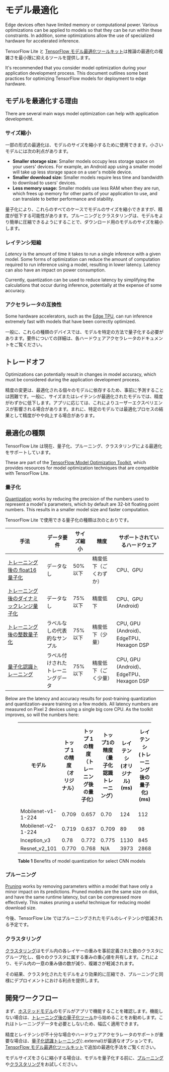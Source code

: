 # モデル最適化

Edge devices often have limited memory or computational power. Various optimizations can be applied to models so that they can be run within these constraints. In addition, some optimizations allow the use of specialized hardware for accelerated inference.

TensorFlow Lite と [TensorFlow モデル最適化ツールキット](https://www.tensorflow.org/model_optimization)は推論の最適化の複雑さを最小限に抑えるツールを提供します。

It's recommended that you consider model optimization during your application development process. This document outlines some best practices for optimizing TensorFlow models for deployment to edge hardware.

## モデルを最適化する理由

There are several main ways model optimization can help with application development.

### サイズ縮小

一部の形式の最適化は、モデルのサイズを縮小するために使用できます。小さいモデルには次の利点があります。

- **Smaller storage size:** Smaller models occupy less storage space on your users' devices. For example, an Android app using a smaller model will take up less storage space on a user's mobile device.
- **Smaller download size:** Smaller models require less time and bandwidth to download to users' devices.
- **Less memory usage:** Smaller models use less RAM when they are run, which frees up memory for other parts of your application to use, and can translate to better performance and stability.

量子化により、これらのすべてのケースでモデルのサイズを縮小できますが、精度が低下する可能性があります。プルーニングとクラスタリングは、モデルをより簡単に圧縮できるようにすることで、ダウンロード用のモデルのサイズを縮小します。

### レイテンシ短縮

*Latency* is the amount of time it takes to run a single inference with a given model. Some forms of optimization can reduce the amount of computation required to run inference using a model, resulting in lower latency. Latency can also have an impact on power consumption.

Currently, quantization can be used to reduce latency by simplifying the calculations that occur during inference, potentially at the expense of some accuracy.

### アクセラレータの互換性

Some hardware accelerators, such as the [Edge TPU](https://cloud.google.com/edge-tpu/), can run inference extremely fast with models that have been correctly optimized.

一般に、これらの種類のデバイスでは、モデルを特定の方法で量子化する必要があります。要件についての詳細は、各ハードウェアアクセラレータのドキュメントをご覧ください。

## トレードオフ

Optimizations can potentially result in changes in model accuracy, which must be considered during the application development process.

精度の変更は、最適化される個々のモデルに依存するため、事前に予測することは困難です。一般に、サイズまたはレイテンシが最適化されたモデルでは、精度がわずかに低下します。アプリに応じては、これによりユーザーエクスペリエンスが影響される場合があります。まれに、特定のモデルでは最適化プロセスの結果として精度がやや向上する場合があります。

## 最適化の種類

TensorFlow Lite は現在、量子化、プルーニング、クラスタリングによる最適化をサポートしています。

These are part of the [TensorFlow Model Optimization Toolkit](https://www.tensorflow.org/model_optimization), which provides resources for model optimization techniques that are compatible with TensorFlow Lite.

### 量子化

[Quantization](https://www.tensorflow.org/model_optimization/guide/quantization/post_training) works by reducing the precision of the numbers used to represent a model's parameters, which by default are 32-bit floating point numbers. This results in a smaller model size and faster computation.

TensorFlow Lite で使用できる量子化の種類は次のとおりです。

手法 | データ要件 | サイズ縮小 | 精度 | サポートされているハードウェア
--- | --- | --- | --- | ---
[トレーニング後の float16 量子化](post_training_float16_quant.ipynb) | データなし | 50% 以下 | 精度低下（ごくわずか） | CPU、GPU
[トレーニング後のダイナミックレンジ量子化](post_training_quant.ipynb) | データなし | 75% 以下 | 精度低下 | CPU、GPU (Android)
[トレーニング後の整数量子化](post_training_integer_quant.ipynb) | ラベルなしの代表的なサンプル | 75% 以下 | 精度低下（少量） | CPU, GPU (Android)、EdgeTPU、Hexagon DSP
[量子化認識トレーニング](http://www.tensorflow.org/model_optimization/guide/quantization/training) | ラベル付けされたトレーニングデータ | 75% 以下 | 精度低下（ごく少量） | CPU, GPU (Android)、EdgeTPU、Hexagon DSP

Below are the latency and accuracy results for post-training quantization and quantization-aware training on a few models. All latency numbers are measured on Pixel 2 devices using a single big core CPU. As the toolkit improves, so will the numbers here:

<figure>
  <table>
    <tr>
      <th>モデル</th>
      <th>トップ 1 の精度（オリジナル）</th>
      <th>トップ 1 の精度（トレーニング後の量子化）</th>
      <th>トップ1の精度（量子化認識トレーニング）</th>
      <th>レイテンシ (オリジナル) (ms)</th>
      <th>レイテンシ (トレーニング後の量子化) (ms)</th>
      <th>レイテンシ (量子化認識トレーニング) (ms)</th>
      <th>サイズ (オリジナル) (MB)</th>
      <th> サイズ (最適化) (MB)</th>
    </tr> <tr>
<td>Mobilenet-v1-1-224</td>
<td>0.709</td>
<td>0.657</td>
<td>0.70</td>
      <td>124</td>
<td>112</td>
<td>64</td>
<td>16.9</td>
<td>4.3</td>
</tr>
    <tr>
<td>Mobilenet-v2-1-224</td>
<td>0.719</td>
<td>0.637</td>
<td>0.709</td>
      <td>89</td>
<td>98</td>
<td>54</td>
<td>14</td>
<td>3.6</td>
</tr>
   <tr>
<td>Inception_v3</td>
<td>0.78</td>
<td>0.772</td>
<td>0.775</td>
      <td>1130</td>
<td>845</td>
<td>543</td>
<td>95.7</td>
<td>23.9</td>
</tr>
   <tr>
<td>Resnet_v2_101</td>
<td>0.770</td>
<td>0.768</td>
<td>N/A</td>
      <td>3973</td>
<td>2868</td>
<td>N/A</td>
<td>178.3</td>
<td>44.9</td>
</tr>
 </table>
  <figcaption>     <b>Table 1</b> Benefits of model quantization for select CNN models   </figcaption>
</figure>

### プルーニング

[Pruning](https://www.tensorflow.org/model_optimization/guide/pruning) works by removing parameters within a model that have only a minor impact on its predictions. Pruned models are the same size on disk, and have the same runtime latency, but can be compressed more effectively. This makes pruning a useful technique for reducing model download size.

今後、TensorFlow Lite ではプルーニングされたモデルのレイテンシが低減される予定です。

### クラスタリング

[クラスタリング](https://www.tensorflow.org/model_optimization/guide/clustering)はモデル内の各レイヤーの重みを事前定義された数のクラスタにグループ化し、個々のクラスタに属する重みの重心値を共有します。これにより、モデル内の一意の重み値の数が減り、複雑さが軽減されます。

その結果、クラスタ化されたモデルをより効果的に圧縮でき、プルーニングと同様にデプロイメントにおける利点を提供します。

## 開発ワークフロー

まず、[ホステッドモデル](../guide/hosted_models.md)のモデルがアプリで機能することを確認します。機能しない場合は、[トレーニング後の量子化ツール](post_training_quantization.md)から始めることをお勧めします。これはトレーニングデータを必要としないため、幅広く適用できます。

精度とレイテンシが不十分な場合やハードウェアアクセラレータのサポートが重要な場合は、[量子化認識トレーニング](https://www.tensorflow.org/model_optimization/guide/quantization/training){:.external}が最適なオプションです。[TensorFlow モデル最適化ツールキット](https://www.tensorflow.org/model_optimization)で追加の最適化手法をご覧ください。

モデルサイズをさらに縮小する場合は、モデルを量子化する前に、[プルーニング](#pruning)や[クラスタリング](#clustering)をお試しください。
